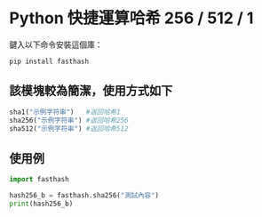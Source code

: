 # Python 快捷運算哈希 256 / 512 / 1


鍵入以下命令安裝這個庫：

```
pip install fasthash
```

## 該模塊較為簡潔，使用方式如下

```python
sha1("示例字符串")   #返回哈希1
sha256("示例字符串") #返回哈希256
sha512("示例字符串") #返回哈希512
```

## 使用例

```python
import fasthash

hash256_b = fasthash.sha256("測試內容")
print(hash256_b)
```
